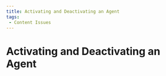 ```yaml
---
title: Activating and Deactivating an Agent
tags:
 - Content Issues
---
```

# Activating and Deactivating an Agent





